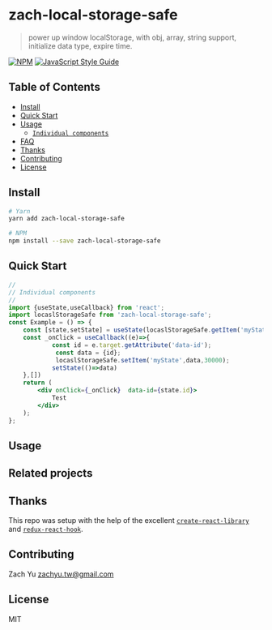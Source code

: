 # zach-local-storage-safe

> power up window localStorage, with obj, array, string support, initialize data type, expire time.

[![NPM](https://img.shields.io/npm/v/zach-local-storage-safesvg)](https://www.npmjs.com/package/react-use-is-scrolled-into-view) 
[![JavaScript Style Guide](https://img.shields.io/badge/code_style-standard-brightgreen.svg)](https://standardjs.com)

## Table of Contents

- [Install](#install)
- [Quick Start](#quick-start)
- [Usage](#usage)
  - [`Individual components`](#inview)
- [FAQ](#faq)
- [Thanks](#thanks)
- [Contributing](#contributing)
- [License](#license)

## Install

```bash
# Yarn
yarn add zach-local-storage-safe

# NPM
npm install --save zach-local-storage-safe
```

## Quick Start

```jsx
//
// Individual components
//
import {useState,useCallback} from 'react';
import locaslStorageSafe from 'zach-local-storage-safe';
const Example = () => {
    const [state,setState] = useState(locaslStorageSafe.getItem('myState','object') );
    const _onClick = useCallback((e)=>{
            const id = e.target.getAttribute('data-id');
             const data = {id};
             locaslStorageSafe.setItem('myState',data,30000);
            setState(()=>data)
    },[])
    return (
        <div onClick={_onClick}  data-id={state.id}>
            Test
        </div>
    );
};
```

## Usage

## Related projects

## Thanks
This repo was setup with the help of the excellent [`create-react-library`](https://www.npmjs.com/package/create-react-library) and [`redux-react-hook`](https://github.com/facebookincubator/redux-react-hook/blob/master/README.md).

## Contributing
Zach Yu zachyu.tw@gmail.com

## License

MIT 